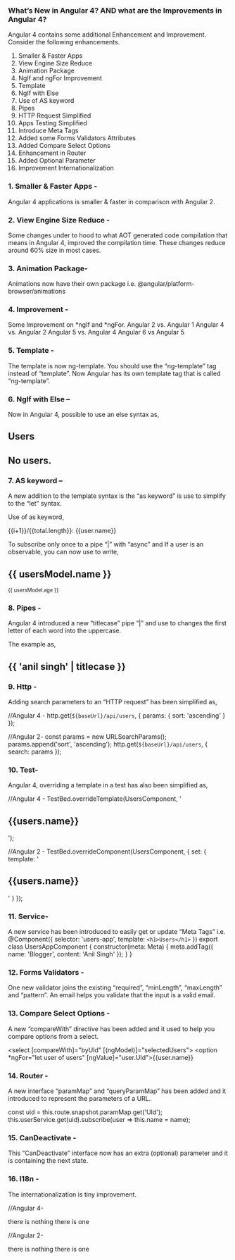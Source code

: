 ### What’s New in Angular 4? AND what are the Improvements in Angular 4?

Angular 4 contains some additional Enhancement and Improvement. Consider the following enhancements.
1.    Smaller & Faster Apps
2.    View Engine Size Reduce
3.    Animation Package
4.    NgIf and ngFor Improvement
5.    Template
6.    NgIf with Else
7.    Use of AS keyword
8.    Pipes
9.    HTTP Request Simplified
10. Apps Testing Simplified
11. Introduce Meta Tags
12. Added some Forms Validators Attributes
13. Added Compare Select Options
14. Enhancement in Router
15. Added Optional Parameter
16. Improvement Internationalization

### 1. Smaller & Faster Apps - 
Angular 4 applications is smaller & faster in comparison with Angular 2.

### 2. View Engine Size Reduce - 
Some changes under to hood to what AOT generated code compilation that means in Angular 4, improved the compilation time. These changes reduce around 60% size in most cases.

### 3. Animation Package- 
Animations now have their own package i.e. @angular/platform-browser/animations

### 4. Improvement -
 Some Improvement on *ngIf and *ngFor.
Angular 2 vs. Angular 1	Angular 4 vs. Angular 2	Angular 5 vs. Angular 4	Angular 6 vs Angular 5
### 5. Template -
The template is now ng-template. You should use the “ng-template” tag instead of “template”. Now Angular has its own template tag that is called “ng-template”.

### 6. NgIf with Else –
 Now in Angular 4, possible to use an else syntax as,

<div *ngIf="user.length > 0; else empty"><h2>Users</h2></div>
<ng-template #empty><h2>No users.</h2></ng-template>

### 7. AS keyword – 
A new addition to the template syntax is the “as keyword” is use to simplify to the “let” syntax.

Use of as keyword,
<div *ngFor="let user of users | slice:0:2 as total; index as = i">
    {{i+1}}/{{total.length}}: {{user.name}}
</div>

To subscribe only once to a pipe “|” with “async” and If a user is an observable, you can now use to write,

<div *ngIf="users | async as usersModel">
    <h2>{{ usersModel.name }}</h2> <small>{{ usersModel.age }}</small>
</div>


### 8. Pipes -
 Angular 4 introduced a new “titlecase” pipe “|” and use to changes the first letter of each word into the uppercase. 

The example as,
<h2>{{ 'anil singh' | titlecase }}</h2>
<!-- OUPPUT - It will display 'Anil Singh' -->

### 9. Http - 
Adding search parameters to an “HTTP request” has been simplified as,

//Angular 4 -
http.get(`${baseUrl}/api/users`, { params: { sort: 'ascending' } });

//Angular 2-
const params = new URLSearchParams();
params.append('sort', 'ascending');
http.get(`${baseUrl}/api/users`, { search: params });

### 10. Test- 
Angular 4, overriding a template in a test has also been simplified as,

//Angular 4 -
TestBed.overrideTemplate(UsersComponent, '<h2>{{users.name}}</h2>');

//Angular 2 -
TestBed.overrideComponent(UsersComponent, {
    set: { template: '<h2>{{users.name}}</h2>' }
});

### 11. Service- 
A new service has been introduced to easily get or update “Meta Tags” i.e.
@Component({
    selector: 'users-app',
    template: `<h1>Users</h1>`
})
export class UsersAppComponent {
    constructor(meta: Meta) {
        meta.addTag({ name: 'Blogger', content: 'Anil Singh' });
    }
}

### 12. Forms Validators - 
One new validator joins the existing “required”, “minLength”, “maxLength” and “pattern”. An email helps you validate that the input is a valid email.

### 13. Compare Select Options - 
A new “compareWith” directive has been added and it used to help you compare options from a select.

<select [compareWith]="byUId" [(ngModel)]="selectedUsers">
    <option *ngFor="let user of users" [ngValue]="user.UId">{{user.name}}</option>
</select>

### 14. Router - 
A new interface “paramMap” and “queryParamMap” has been added and it introduced to represent the parameters of a URL. 

const uid = this.route.snapshot.paramMap.get('UId');
this.userService.get(uid).subscribe(user => this.name = name);

### 15. CanDeactivate - 
This “CanDeactivate” interface now has an extra (optional) parameter and it is containing the next state.

### 16. I18n - 
The internationalization is tiny improvement.

//Angular 4-
<div [ngPlural]="value">
    <ng-template ngPluralCase="0">there is nothing</ng-template>
    <ng-template ngPluralCase="1">there is one</ng-template>
</div>

//Angular 2-
<div [ngPlural]="value">
    <ng-template ngPluralCase="=0">there is nothing</ng-template>
    <ng-template ngPluralCase="=1">there is one</ng-template>
</div>